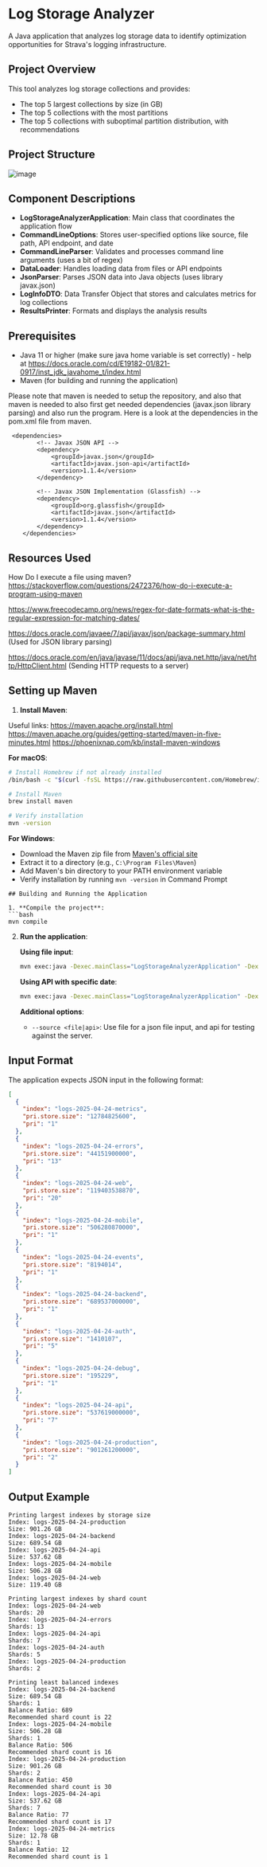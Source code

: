# Log Storage Analyzer

A Java application that analyzes log storage data to identify optimization opportunities for Strava's logging infrastructure.

## Project Overview

This tool analyzes log storage collections and provides:
- The top 5 largest collections by size (in GB)
- The top 5 collections with the most partitions
- The top 5 collections with suboptimal partition distribution, with recommendations

## Project Structure

![image](https://github.com/user-attachments/assets/8188320d-7888-4572-ae2b-c6207d02ecd7)

## Component Descriptions

- **LogStorageAnalyzerApplication**: Main class that coordinates the application flow
- **CommandLineOptions**: Stores user-specified options like source, file path, API endpoint, and date
- **CommandLineParser**: Validates and processes command line arguments (uses a bit of regex)
- **DataLoader**: Handles loading data from files or API endpoints
- **JsonParser**: Parses JSON data into Java objects (uses library javax.json)
- **LogInfoDTO**: Data Transfer Object that stores and calculates metrics for log collections
- **ResultsPrinter**: Formats and displays the analysis results

## Prerequisites

- Java 11 or higher (make sure java home variable is set correctly) - help at https://docs.oracle.com/cd/E19182-01/821-0917/inst_jdk_javahome_t/index.html
- Maven (for building and running the application)

Please note that maven is needed to setup the repository, and also that maven is needed to also first get needed dependencies (javax.json library parsing) and also run the program. 
Here is a look at the dependencies in the pom.xml file from maven. 
```
 <dependencies>
        <!-- Javax JSON API -->
        <dependency>
            <groupId>javax.json</groupId>
            <artifactId>javax.json-api</artifactId>
            <version>1.1.4</version>
        </dependency>

        <!-- Javax JSON Implementation (Glassfish) -->
        <dependency>
            <groupId>org.glassfish</groupId>
            <artifactId>javax.json</artifactId>
            <version>1.1.4</version>
        </dependency>
    </dependencies>
```

## Resources Used 

How Do I execute a file using maven? https://stackoverflow.com/questions/2472376/how-do-i-execute-a-program-using-maven

https://www.freecodecamp.org/news/regex-for-date-formats-what-is-the-regular-expression-for-matching-dates/

https://docs.oracle.com/javaee/7/api/javax/json/package-summary.html (Used for JSON library parsing)

https://docs.oracle.com/en/java/javase/11/docs/api/java.net.http/java/net/http/HttpClient.html (Sending HTTP requests to a server)

## Setting up Maven

1. **Install Maven**:

Useful links: 
https://maven.apache.org/install.html
https://maven.apache.org/guides/getting-started/maven-in-five-minutes.html
https://phoenixnap.com/kb/install-maven-windows

   **For macOS**:
   ```bash
   # Install Homebrew if not already installed
   /bin/bash -c "$(curl -fsSL https://raw.githubusercontent.com/Homebrew/install/HEAD/install.sh)"
   
   # Install Maven
   brew install maven
   
   # Verify installation
   mvn -version
   ```

   **For Windows**:
   - Download the Maven zip file from [Maven's official site](https://maven.apache.org/download.cgi)
   - Extract it to a directory (e.g., `C:\Program Files\Maven`)
   - Add Maven's bin directory to your PATH environment variable
   - Verify installation by running `mvn -version` in Command Prompt
   ```
## Building and Running the Application

1. **Compile the project**:
   ```bash
   mvn compile
   ```

2. **Run the application**:
   
   **Using file input**:
   ```bash
   mvn exec:java -Dexec.mainClass="LogStorageAnalyzerApplication" -Dexec.args="--file src/main/resources/example-in.json"
   ```

   **Using API with specific date**:
   ```bash
   mvn exec:java -Dexec.mainClass="LogStorageAnalyzerApplication" -Dexec.args="--endpoint https://api-endpoint.example.com --year 2025 --month 04 --day 24"
   ```

   **Additional options**:
   - `--source <file|api>`: Use file for a json file input, and api for testing against the server.

## Input Format

The application expects JSON input in the following format:
```json
[
  {
    "index": "logs-2025-04-24-metrics",
    "pri.store.size": "12784825600",
    "pri": "1"
  },
  {
    "index": "logs-2025-04-24-errors",
    "pri.store.size": "44151900000",
    "pri": "13"
  },
  {
    "index": "logs-2025-04-24-web",
    "pri.store.size": "119403538870",
    "pri": "20"
  },
  {
    "index": "logs-2025-04-24-mobile",
    "pri.store.size": "506280870000",
    "pri": "1"
  },
  {
    "index": "logs-2025-04-24-events",
    "pri.store.size": "8194014",
    "pri": "1"
  },
  {
    "index": "logs-2025-04-24-backend",
    "pri.store.size": "689537000000",
    "pri": "1"
  },
  {
    "index": "logs-2025-04-24-auth",
    "pri.store.size": "1410107",
    "pri": "5"
  },
  {
    "index": "logs-2025-04-24-debug",
    "pri.store.size": "195229",
    "pri": "1"
  },
  {
    "index": "logs-2025-04-24-api",
    "pri.store.size": "537619000000",
    "pri": "7"
  },
  {
    "index": "logs-2025-04-24-production",
    "pri.store.size": "901261200000",
    "pri": "2"
  }
]
```

## Output Example

```
Printing largest indexes by storage size
Index: logs-2025-04-24-production
Size: 901.26 GB
Index: logs-2025-04-24-backend
Size: 689.54 GB
Index: logs-2025-04-24-api
Size: 537.62 GB
Index: logs-2025-04-24-mobile
Size: 506.28 GB
Index: logs-2025-04-24-web
Size: 119.40 GB

Printing largest indexes by shard count
Index: logs-2025-04-24-web
Shards: 20
Index: logs-2025-04-24-errors
Shards: 13
Index: logs-2025-04-24-api
Shards: 7
Index: logs-2025-04-24-auth
Shards: 5
Index: logs-2025-04-24-production
Shards: 2

Printing least balanced indexes
Index: logs-2025-04-24-backend
Size: 689.54 GB
Shards: 1
Balance Ratio: 689
Recommended shard count is 22
Index: logs-2025-04-24-mobile
Size: 506.28 GB
Shards: 1
Balance Ratio: 506
Recommended shard count is 16
Index: logs-2025-04-24-production
Size: 901.26 GB
Shards: 2
Balance Ratio: 450
Recommended shard count is 30
Index: logs-2025-04-24-api
Size: 537.62 GB
Shards: 7
Balance Ratio: 77
Recommended shard count is 17
Index: logs-2025-04-24-metrics
Size: 12.78 GB
Shards: 1
Balance Ratio: 12
Recommended shard count is 1
```
